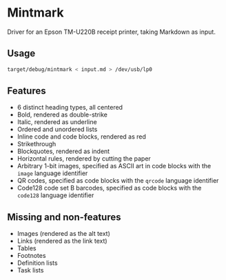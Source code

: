 # Mintmark

Driver for an Epson TM-U220B receipt printer, taking Markdown as input.

## Usage

```sh
target/debug/mintmark < input.md > /dev/usb/lp0
```

## Features

- 6 distinct heading types, all centered
- Bold, rendered as double-strike
- Italic, rendered as underline
- Ordered and unordered lists
- Inline code and code blocks, rendered as red
- Strikethrough
- Blockquotes, rendered as indent
- Horizontal rules, rendered by cutting the paper
- Arbitrary 1-bit images, specified as ASCII art in code blocks with the
  `image` language identifier
- QR codes, specified as code blocks with the `qrcode` language identifier
- Code128 code set B barcodes, specified as code blocks with the `code128`
  language identifier

## Missing and non-features

- Images (rendered as the alt text)
- Links (rendered as the link text)
- Tables
- Footnotes
- Definition lists
- Task lists
